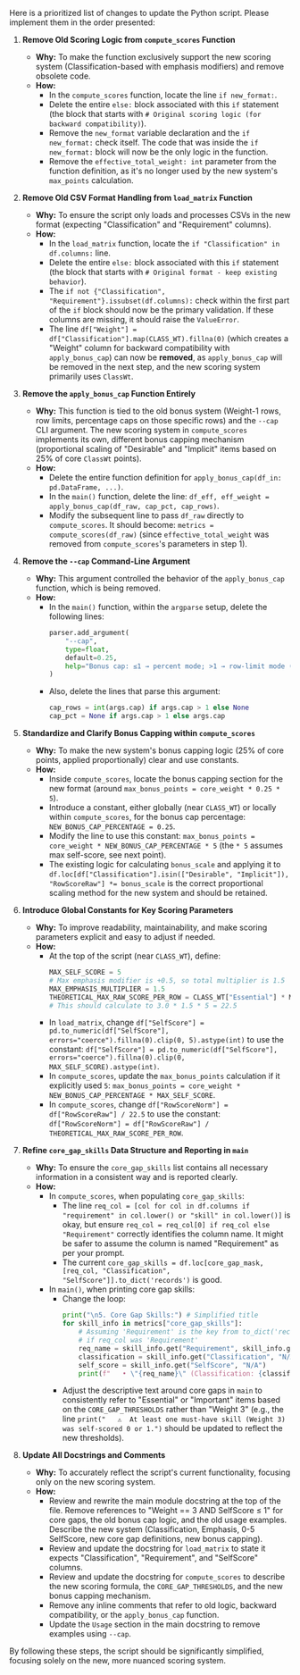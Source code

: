 Here is a prioritized list of changes to update the Python script. Please implement them in the order presented:

1.  **Remove Old Scoring Logic from `compute_scores` Function**
    *   **Why:** To make the function exclusively support the new scoring system (Classification-based with emphasis modifiers) and remove obsolete code.
    *   **How:**
        *   In the `compute_scores` function, locate the line `if new_format:`.
        *   Delete the entire `else:` block associated with this `if` statement (the block that starts with `# Original scoring logic (for backward compatibility)`).
        *   Remove the `new_format` variable declaration and the `if new_format:` check itself. The code that was inside the `if new_format:` block will now be the only logic in the function.
        *   Remove the `effective_total_weight: int` parameter from the function definition, as it's no longer used by the new system's `max_points` calculation.

2.  **Remove Old CSV Format Handling from `load_matrix` Function**
    *   **Why:** To ensure the script only loads and processes CSVs in the new format (expecting "Classification" and "Requirement" columns).
    *   **How:**
        *   In the `load_matrix` function, locate the `if "Classification" in df.columns:` line.
        *   Delete the entire `else:` block associated with this `if` statement (the block that starts with `# Original format - keep existing behavior`).
        *   The `if not {"Classification", "Requirement"}.issubset(df.columns):` check within the first part of the `if` block should now be the primary validation. If these columns are missing, it should raise the `ValueError`.
        *   The line `df["Weight"] = df["Classification"].map(CLASS_WT).fillna(0)` (which creates a "Weight" column for backward compatibility with `apply_bonus_cap`) can now be **removed**, as `apply_bonus_cap` will be removed in the next step, and the new scoring system primarily uses `ClassWt`.

3.  **Remove the `apply_bonus_cap` Function Entirely**
    *   **Why:** This function is tied to the old bonus system (Weight-1 rows, row limits, percentage caps on those specific rows) and the `--cap` CLI argument. The new scoring system in `compute_scores` implements its own, different bonus capping mechanism (proportional scaling of "Desirable" and "Implicit" items based on 25% of core `ClassWt` points).
    *   **How:**
        *   Delete the entire function definition for `apply_bonus_cap(df_in: pd.DataFrame, ...)`.
        *   In the `main()` function, delete the line: `df_eff, eff_weight = apply_bonus_cap(df_raw, cap_pct, cap_rows)`.
        *   Modify the subsequent line to pass `df_raw` directly to `compute_scores`. It should become: `metrics = compute_scores(df_raw)` (since `effective_total_weight` was removed from `compute_scores`'s parameters in step 1).

4.  **Remove the `--cap` Command-Line Argument**
    *   **Why:** This argument controlled the behavior of the `apply_bonus_cap` function, which is being removed.
    *   **How:**
        *   In the `main()` function, within the `argparse` setup, delete the following lines:
            ```python
            parser.add_argument(
                "--cap",
                type=float,
                default=0.25,
                help="Bonus cap: ≤1 → percent mode; >1 → row-limit mode (int)",
            )
            ```
        *   Also, delete the lines that parse this argument:
            ```python
            cap_rows = int(args.cap) if args.cap > 1 else None
            cap_pct = None if args.cap > 1 else args.cap
            ```

5.  **Standardize and Clarify Bonus Capping within `compute_scores`**
    *   **Why:** To make the new system's bonus capping logic (25% of core points, applied proportionally) clear and use constants.
    *   **How:**
        *   Inside `compute_scores`, locate the bonus capping section for the new format (around `max_bonus_points = core_weight * 0.25 * 5`).
        *   Introduce a constant, either globally (near `CLASS_WT`) or locally within `compute_scores`, for the bonus cap percentage: `NEW_BONUS_CAP_PERCENTAGE = 0.25`.
        *   Modify the line to use this constant: `max_bonus_points = core_weight * NEW_BONUS_CAP_PERCENTAGE * 5` (the `* 5` assumes max self-score, see next point).
        *   The existing logic for calculating `bonus_scale` and applying it to `df.loc[df["Classification"].isin(["Desirable", "Implicit"]), "RowScoreRaw"] *= bonus_scale` is the correct proportional scaling method for the new system and should be retained.

6.  **Introduce Global Constants for Key Scoring Parameters**
    *   **Why:** To improve readability, maintainability, and make scoring parameters explicit and easy to adjust if needed.
    *   **How:**
        *   At the top of the script (near `CLASS_WT`), define:
            ```python
            MAX_SELF_SCORE = 5
            # Max emphasis modifier is +0.5, so total multiplier is 1.5
            MAX_EMPHASIS_MULTIPLIER = 1.5
            THEORETICAL_MAX_RAW_SCORE_PER_ROW = CLASS_WT["Essential"] * MAX_EMPHASIS_MULTIPLIER * MAX_SELF_SCORE
            # This should calculate to 3.0 * 1.5 * 5 = 22.5
            ```
        *   In `load_matrix`, change `df["SelfScore"] = pd.to_numeric(df["SelfScore"], errors="coerce").fillna(0).clip(0, 5).astype(int)` to use the constant: `df["SelfScore"] = pd.to_numeric(df["SelfScore"], errors="coerce").fillna(0).clip(0, MAX_SELF_SCORE).astype(int)`.
        *   In `compute_scores`, update the `max_bonus_points` calculation if it explicitly used `5`: `max_bonus_points = core_weight * NEW_BONUS_CAP_PERCENTAGE * MAX_SELF_SCORE`.
        *   In `compute_scores`, change `df["RowScoreNorm"] = df["RowScoreRaw"] / 22.5` to use the constant: `df["RowScoreNorm"] = df["RowScoreRaw"] / THEORETICAL_MAX_RAW_SCORE_PER_ROW`.

7.  **Refine `core_gap_skills` Data Structure and Reporting in `main`**
    *   **Why:** To ensure the `core_gap_skills` list contains all necessary information in a consistent way and is reported clearly.
    *   **How:**
        *   In `compute_scores`, when populating `core_gap_skills`:
            *   The line `req_col = [col for col in df.columns if "requirement" in col.lower() or "skill" in col.lower()]` is okay, but ensure `req_col = req_col[0] if req_col else "Requirement"` correctly identifies the column name. It might be safer to assume the column is named "Requirement" as per your prompt.
            *   The current `core_gap_skills = df.loc[core_gap_mask, [req_col, "Classification", "SelfScore"]].to_dict('records')` is good.
        *   In `main()`, when printing core gap skills:
            *   Change the loop:
                ```python
                print("\n5. Core Gap Skills:") # Simplified title
                for skill_info in metrics["core_gap_skills"]:
                    # Assuming 'Requirement' is the key from to_dict('records')
                    # if req_col was 'Requirement'
                    req_name = skill_info.get("Requirement", skill_info.get(req_col, "N/A")) # Fallback if key varies
                    classification = skill_info.get("Classification", "N/A")
                    self_score = skill_info.get("SelfScore", "N/A")
                    print(f"   • \"{req_name}\" (Classification: {classification}, SelfScore: {self_score})")
                ```
            *   Adjust the descriptive text around core gaps in `main` to consistently refer to "Essential" or "Important" items based on the `CORE_GAP_THRESHOLDS` rather than "Weight 3" (e.g., the line `print("   ⚠️  At least one must-have skill (Weight 3) was self-scored 0 or 1.")` should be updated to reflect the new thresholds).

8.  **Update All Docstrings and Comments**
    *   **Why:** To accurately reflect the script's current functionality, focusing only on the new scoring system.
    *   **How:**
        *   Review and rewrite the main module docstring at the top of the file. Remove references to "Weight == 3 AND SelfScore ≤ 1" for core gaps, the old bonus cap logic, and the old usage examples. Describe the new system (Classification, Emphasis, 0-5 SelfScore, new core gap definitions, new bonus capping).
        *   Review and update the docstring for `load_matrix` to state it expects "Classification", "Requirement", and "SelfScore" columns.
        *   Review and update the docstring for `compute_scores` to describe the new scoring formula, the `CORE_GAP_THRESHOLDS`, and the new bonus capping mechanism.
        *   Remove any inline comments that refer to old logic, backward compatibility, or the `apply_bonus_cap` function.
        *   Update the `Usage` section in the main docstring to remove examples using `--cap`.

By following these steps, the script should be significantly simplified, focusing solely on the new, more nuanced scoring system.